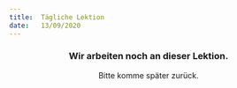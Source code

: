 ```yaml
---
title:  Tägliche Lektion
date:   13/09/2020
---
```


### <center>Wir arbeiten noch an dieser Lektion.</center>
<center>Bitte komme später zurück.</center>